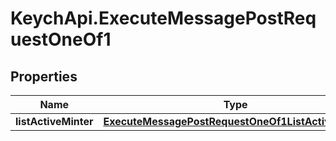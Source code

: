# KeychApi.ExecuteMessagePostRequestOneOf1

## Properties

Name | Type | Description | Notes
------------ | ------------- | ------------- | -------------
**listActiveMinter** | [**ExecuteMessagePostRequestOneOf1ListActiveMinter**](ExecuteMessagePostRequestOneOf1ListActiveMinter.md) |  | 


